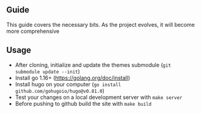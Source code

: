 ## Guide

This guide covers the necessary bits. As the project evolves, it will become more comprehensive

## Usage

- After cloning, initialize and update the themes submodule (`git submodule update --init`)
- Install go 1.16+ (https://golang.org/doc/install)
- Install hugo on your computer (`go install github.com/gohugoio/hugo@v0.81.0`)
- Test your changes on a local development server with `make server`
- Before pushing to github build the site with `make build`
